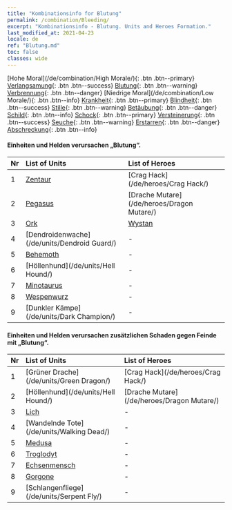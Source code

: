 ```yaml
---
title: "Kombinationsinfo for Blutung"
permalink: /combination/Bleeding/
excerpt: "Kombinationsinfo - Blutung. Units and Heroes Formation."
last_modified_at: 2021-04-23
locale: de
ref: "Blutung.md"
toc: false
classes: wide
---
```


  [Hohe Moral](/de/combination/High Morale/){: .btn .btn--primary} [Verlangsamung](/de/combination/Slow/){: .btn .btn--success} [Blutung](/de/combination/Bleeding/){: .btn .btn--warning} [Verbrennung](/de/combination/Burning/){: .btn .btn--danger} [Niedrige Moral](/de/combination/Low Morale/){: .btn .btn--info} [Krankheit](/de/combination/Disease/){: .btn .btn--primary} [Blindheit](/de/combination/Blind/){: .btn .btn--success} [Stille](/de/combination/Silence/){: .btn .btn--warning} [Betäubung](/de/combination/Stun/){: .btn .btn--danger} [Schild](/de/combination/Shield/){: .btn .btn--info} [Schock](/de/combination/Static/){: .btn .btn--primary} [Versteinerung](/de/combination/Petrify/){: .btn .btn--success} [Seuche](/de/combination/Plague/){: .btn .btn--warning} [Erstarren](/de/combination/Freeze/){: .btn .btn--danger} [Abschreckung](/de/combination/Deterrence/){: .btn .btn--info} 


#### Einheiten und Helden verursachen „Blutung“.

  | Nr |  List of Units  | List of Heroes | 
  |:---|:----------------|:---------------| 
  | 1 | [Zentaur](/de/units/Centaur/) | [Crag Hack](/de/heroes/Crag Hack/) |
  | 2 | [Pegasus](/de/units/Pegasus/) | [Drache Mutare](/de/heroes/Dragon Mutare/) |
  | 3 | [Ork](/de/units/Orc/) | [Wystan](/de/heroes/Wystan/) |
  | 4 | [Dendroidenwache](/de/units/Dendroid Guard/) | - |
  | 5 | [Behemoth](/de/units/Behemoth/) | - |
  | 6 | [Höllenhund](/de/units/Hell Hound/) | - |
  | 7 | [Minotaurus](/de/units/Minotaur/) | - |
  | 8 | [Wespenwurz](/de/units/Waspwort/) | - |
  | 9 | [Dunkler Kämpe](/de/units/Dark Champion/) | - |


#### Einheiten und Helden verursachen zusätzlichen Schaden gegen Feinde mit „Blutung“.

  | Nr |  List of Units  | List of Heroes | 
  |:---|:----------------|:---------------| 
  | 1 | [Grüner Drache](/de/units/Green Dragon/) | [Crag Hack](/de/heroes/Crag Hack/) |
  | 2 | [Höllenhund](/de/units/Hell Hound/) | [Drache Mutare](/de/heroes/Dragon Mutare/) |
  | 3 | [Lich](/de/units/Lich/) | - |
  | 4 | [Wandelnde Tote](/de/units/Walking Dead/) | - |
  | 5 | [Medusa](/de/units/Medusa/) | - |
  | 6 | [Troglodyt](/de/units/Troglodyte/) | - |
  | 7 | [Echsenmensch](/de/units/Lizardman/) | - |
  | 8 | [Gorgone](/de/units/Gorgon/) | - |
  | 9 | [Schlangenfliege](/de/units/Serpent Fly/) | - |
